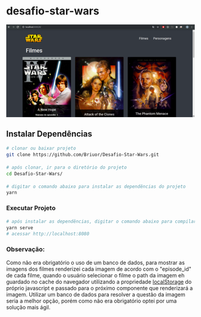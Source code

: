 # desafio-star-wars
![Screenshot](screenshot/main_page.png)

## Instalar Dependências
```sh
# clonar ou baixar projeto
git clone https://github.com/Briuor/Desafio-Star-Wars.git

# após clonar, ir para o diretório do projeto
cd Desafio-Star-Wars/

# digitar o comando abaixo para instalar as dependências do projeto
yarn
```

### Executar Projeto
```sh
# após instalar as dependências, digitar o comando abaixo para compilar e executar o projeto
yarn serve
# acessar http://localhost:8080
```

### Observação:
Como não era obrigatório o uso de um banco de dados, para mostrar as imagens dos filmes renderizei cada imagem de acordo com o "episode_id" de cada filme, quando o usuário selecionar o filme o path da imagem eh guardado no cache do navegador utilizando a propriedade [localStorage](https://developer.mozilla.org/pt-BR/docs/Web/API/Window/Window.localStorage) do próprio javascript e passado para o próximo componente que renderizará a imagem. Utilizar um banco de dados para resolver a questão da imagem seria a melhor opção, porém como não era obrigatório optei por uma solução mais ágil.
